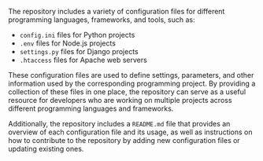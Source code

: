 The repository includes a variety of configuration files for different programming languages, frameworks, and tools, such as:

-   `config.ini` files for Python projects
-   `.env` files for Node.js projects
-   `settings.py` files for Django projects
-   `.htaccess` files for Apache web servers

These configuration files are used to define settings, parameters, and other information used by the corresponding programming project. By providing a collection of these files in one place, the repository can serve as a useful resource for developers who are working on multiple projects across different programming languages and frameworks.

Additionally, the repository includes a `README.md` file that provides an overview of each configuration file and its usage, as well as instructions on how to contribute to the repository by adding new configuration files or updating existing ones.
